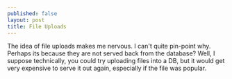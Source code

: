 ```yaml
---
published: false
layout: post
title: File Uploads
---
```


The idea of file uploads makes me nervous. I can't quite pin-point why. Perhaps its because they are not served back from the database? Well, I suppose technically, you could try uploading files into a DB, but it would get very expensive to serve it out again, especially if the file was popular. 

